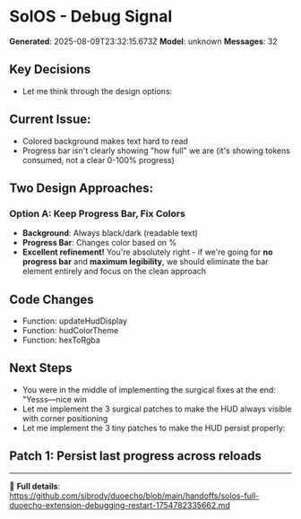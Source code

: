 # SolOS - Debug Signal

**Generated**: 2025-08-09T23:32:15.673Z
**Model**: unknown
**Messages**: 32

## Key Decisions
- Let me think through the design options:

## **Current Issue:**
- Colored background makes text hard to read
- Progress bar isn't clearly showing "how full" we are (it's showing tokens consumed, not a clear 0-100% progress)

## **Two Design Approaches:**

### **Option A: Keep Progress Bar, Fix Colors**
- **Background**: Always black/dark (readable text)
- **Progress Bar**: Changes color based on %
- **Excellent refinement!** You're absolutely right - if we're going for **no progress bar** and **maximum legibility**, we should eliminate the bar element entirely and focus on the clean approach

## Code Changes
- Function: updateHudDisplay
- Function: hudColorTheme
- Function: hexToRgba

## Next Steps
- You were in the middle of implementing the surgical fixes at the end: "Yesss—nice win
- Let me implement the 3 surgical patches to make the HUD always visible with corner positioning
- Let me implement the 3 tiny patches to make the HUD persist properly:

## **Patch 1: Persist last progress across reloads**



---
🔗 **Full details**: https://github.com/sibrody/duoecho/blob/main/handoffs/solos-full-duoecho-extension-debugging-restart-1754782335662.md